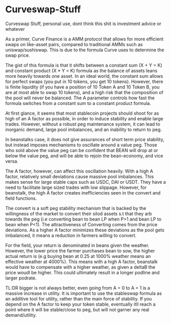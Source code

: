 # Curveswap-Stuff
Curveswap Stuff, personal use, dont think this shit is investment advice or whatever 

As a primer, Curve Finance is a AMM protocol that allows for more efficient swaps on like-asset pairs, compared to traditional AMMs such as uniswap/sushiswap. This is due to the formula Curve uses to determine the swap price.

The gist of this formula is that it shifts between a constant sum (X + Y = K) and constant product (X * Y = K) formula as the balance of assets leans more heavily towards one asset. In an ideal world, the constant sum allows for perfect swaps (you put in 10 tokens, you get 10 tokens). However, there is finite liquidity (if you have a position of 10 Token A and 10 Token B, you are at most able to swap 10 tokens), and a high risk that the composition of the pool will never be balanced. The A parameter controls how fast the formula switches from a constant sum to a constant product formula. 

At first glance, it seems that most stablecoin projects should shoot for as high of an A factor as possible, in order to induce stability and enable large trades. However, without a robust peg maintenance system, it can lead to inorganic demand, large pool imbalances, and an inability to return to peg.

In beanstalks case, it does not give assurances of short term price stability, but instead imposes mechanisms to oscillate around a value peg. Those who sold above the value peg can be confident that BEAN will drop at or below the value peg, and will be able to rejoin the bean-economy, and vice versa. 

The A factor, however, can affect this oscillation heavily. With a high A factor, relatively small deviations cause massive pool imbalances. This makes sense for large stable caps such as USDC, DAI or USDT. They have a need to facilitate large sized trades with low slippage. However, for beanstalk, the high A factor creates inefficiencies seen in the convert and field functions.

The convert is a soft peg stability mechanism that is backed by the willingness of the market to convert their silod assets s.t that they arb towards the peg (i.e converting bean to bean LP when P>1 and bean LP to bean when P<1). The attractiveness of Converting comes from the price deviations. As a higher A factor minimizes these deviations as the pool gets imbalanced, it means a reduction in farmers willing to convert.

For the field, your return is denominated in beans given the weather. However, the lower price the farmer purchases bean to sow, the higher actual return is (e.g buying bean at 0.25 at 1000% weather means an effective weather at 4000%). This means with a high A factor, beanstalk would have to compensate with a higher weather, as given a deltaB the price woudl be higher. This could ultimately result in a longer podline and larger podrate. 

TL:DR bigger is not always better, even going from A = 0 to A = 1 is a massive increase in utility. It is important to use the stableswap formula as an additive tool for utility, rather than the main force of stability. If you depend on the A factor to keep your token stable, eventually itll reach a point where it will be stable/close to peg, but will not garner any real demand/utility.
